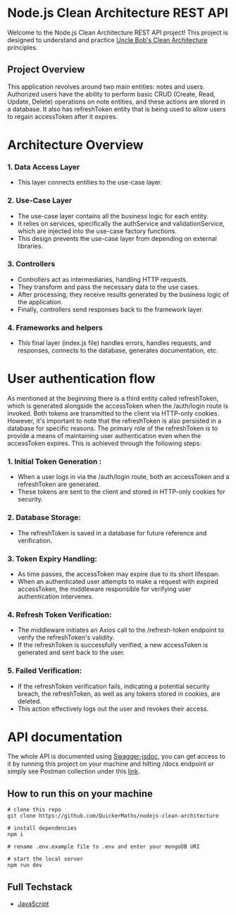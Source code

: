 # Node.js Clean Architecture REST API

Welcome to the Node.js Clean Architecture REST API project! This project is designed to understand and practice
[Uncle Bob's Clean Architecture](https://blog.cleancoder.com/uncle-bob/2012/08/13/the-clean-architecture.html) principles.

## Project Overview

This application revolves around two main entities: notes and users. 
Authorized users have the ability to perform basic CRUD (Create, Read, Update, Delete) operations on note entities, and these actions are stored in a database.
It also has refreshToken entity that is being used to allow users to regain accessToken after it expires.

# Architecture Overview

### 1. Data Access Layer
* This layer connects entities to the use-case layer.
### 2. Use-Case Layer
* The use-case layer contains all the business logic for each entity.
* It relies on services, specifically the authService and validationService, which are injected into the use-case factory functions.
* This design prevents the use-case layer from depending on external libraries.
### 3. Controllers
* Controllers act as intermediaries, handling HTTP requests.
* They transform and pass the necessary data to the use cases.
* After processing, they receive results generated by the business logic of the application.
* Finally, controllers send responses back to the framework layer.
### 4. Frameworks and helpers 
* This final layer (index.js file) handles errors, handles requests, and responses, connects to the database, generates documentation, etc.

# User authentication flow 

As mentioned at the beginning there is a third entity called refreshToken, which is generated alongside 
the accessToken when the /auth/login route is invoked. Both tokens are transmitted to the client via HTTP-only cookies. 
However, it's important to note that the refreshToken is also persisted in a database for specific reasons.
The primary role of the refreshToken is to provide a means of maintaining user authentication even when the accessToken expires. This is achieved through the following steps:

### 1. Initial Token Generation :
* When a user logs in via the /auth/login route, both an accessToken and a refreshToken are generated.
* These tokens are sent to the client and stored in HTTP-only cookies for security.
### 2. Database Storage:
* The refreshToken is saved in a database for future reference and verification.
### 3. Token Expiry Handling:
* As time passes, the accessToken may expire due to its short lifespan.
* When an authenticated user attempts to make a request with expired accessToken, the middleware responsible for verifying user authentication intervenes.
### 4. Refresh Token Verification:
* The middleware initiates an Axios call to the /refresh-token endpoint to verify the refreshToken's validity.
* If the refreshToken is successfully verified, a new accessToken is generated and sent back to the user.
### 5. Failed Verification:
* If the refreshToken verification fails, indicating a potential security breach, the refreshToken, as well as any tokens stored in cookies, are deleted.
* This action effectively logs out the user and revokes their access.

# API documentation

The whole API is documented using [Swagger-jsdoc](https://github.com/Surnet/swagger-jsdoc), you can get access to it by running this project on your machine 
and hitting /docs endpoint or simply see Postman collection under this [link](https://www.postman.com/spacecraft-candidate-77013490/workspace/notesapi/collection/26488647-27343add-4b76-4a71-920a-4f75b7bfff03?action=share&creator=26488647).

## How to run this on your machine

```
# clone this repo 
git clone https://github.com/QuickerMaths/nodejs-clean-architecture

# install dependencies 
npm i

# rename .env.example file to .env and enter your mongoDB URI

# start the local server 
npm run dev

```

## Full Techstack

* [JavaScript](https://developer.mozilla.org/en-US/docs/Web/JavaScript?retiredLocale=pl)









